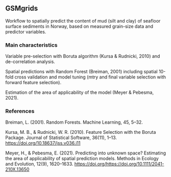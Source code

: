 ## GSMgrids

Workflow to spatially predict the content of mud (silt and clay) of seafloor surface sediments in Norway, based on measured grain-size data and predictor variables.

### Main characteristics

Variable pre-selection with Boruta algorithm (Kursa & Rudnicki, 2010) and de-correlation analysis.

Spatial predictions with Random Forest (Breiman, 2001) including spatial 10-fold cross validation and model tuning (mtry and final variable selection with forward feature selection).

Estimation of the area of applicability of the model (Meyer & Pebesma, 2021).

### References

Breiman, L. (2001). Random Forests. Machine Learning, 45, 5–32.

Kursa, M. B., & Rudnicki, W. R. (2010). Feature Selection with the Boruta Package. Journal of Statistical Software, 36(11), 1–13. https://doi.org/10.18637/jss.v036.i11

Meyer, H., & Pebesma, E. (2021). Predicting into unknown space? Estimating the area of applicability of spatial prediction models. Methods in Ecology and Evolution, 12(9), 1620–1633. https://doi.org/https://doi.org/10.1111/2041-210X.13650
